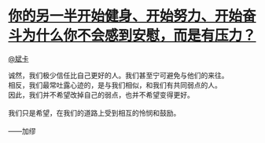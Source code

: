 
#  [你的另一半开始健身、开始努力、开始奋斗为什么你不会感到安慰，而是有压力？](https://zhihu.com/questions/39210804)



[@斌卡](https://zhihu.com/people/d3207a7746afbd84017ea6b05b2f1be3)

诚然，我们极少信任比自己更好的人。我们甚至宁可避免与他们的来往。<br>相反，我们最常吐露心迹的，是与我们相似，和我们有共同弱点的人。<br>因此，我们并不希望改掉自己的弱点，也并不希望变得更好。<br><br>我们只是希望，在我们的道路上受到相互的怜悯和鼓励。<br><br>——加缪